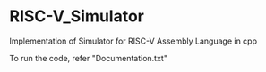 # RISC-V_Simulator
Implementation of Simulator for RISC-V Assembly Language in cpp

To run the code, refer "Documentation.txt"
